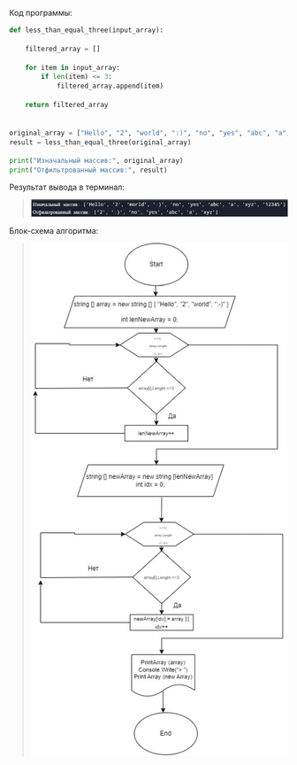Код программы:
```python
def less_than_equal_three(input_array):
    
    filtered_array = []
    
    for item in input_array:
        if len(item) <= 3:
            filtered_array.append(item)
    
    return filtered_array


original_array = ["Hello", "2", "world", ":)", "no", "yes", "abc", "a", "xyz", "12345"]
result = less_than_equal_three(original_array)

print("Изначальный массив:", original_array)
print("Отфильтрованный массив:", result)
```

Результат вывода в терминал:

> ![image answer in terminal](photo_2024-05-08_22-54-06.jpg)

Блок-схема алгоритма:
  
> ![Block-diagram](Urok1_kontrolnaya_rabota.jpg)
